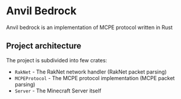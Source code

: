 # Anvil Bedrock
 Anvil bedrock is an implementation of MCPE protocol written in Rust
## Project architecture
The project is subdivided into few crates:
 - `RakNet` - The RakNet network handler (RakNet packet parsing)
 - `MCPEProtocol` - The MCPE protocol implementation (MCPE packet parsing)
 - `Server` - The Minecraft Server itself


